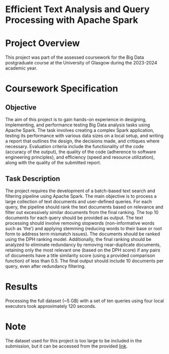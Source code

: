 # Efficient Text Analysis and Query Processing with Apache Spark

# Project Overview
This project was part of the assessed coursework for the Big Data postgraduate course at the University of Glasgow during the 2023-2024 academic year.

# Coursework Specification

## Objective
The aim of this project is to gain hands-on experience in designing, implementing, and performance testing Big Data analysis tasks using Apache Spark. The task involves creating a complex Spark application, testing its performance with various data sizes on a local setup, and writing a report that outlines the design, the decisions made, and critiques where necessary. Evaluation criteria include the functionality of the code (accuracy of the output), the quality of the code (adherence to software engineering principles), and efficiency (speed and resource utilization), along with the quality of the submitted report.

## Task Description
The project requires the development of a batch-based text search and filtering pipeline using Apache Spark. The main objective is to process a large collection of text documents and user-defined queries. For each query, the pipeline should rank the text documents based on relevance and filter out excessively similar documents from the final ranking. The top 10 documents for each query should be provided as output. The text processing should involve removing stopwords (non-informative words such as 'the') and applying stemming (reducing words to their base or root form to address term mismatch issues). The documents should be ranked using the DPH ranking model. Additionally, the final ranking should be analyzed to eliminate redundancy by removing near-duplicate documents, retaining only the most relevant one (based on the DPH score) if any pairs of documents have a title similarity score (using a provided comparison function) of less than 0.5. The final output should include 10 documents per query, even after redundancy filtering.

# Results
Processing the full dataset (~5 GB) with a set of ten queries using four local executors took approximately 120 seconds.

# Note
The dataset used for this project is too large to be included in the submission, but it can be accessed from the provided [link](https://ir-datasets.com/wapo.html).
